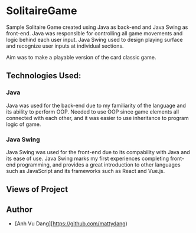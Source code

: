 # SolitaireGame
Sample Solitaire Game created using Java as back-end and Java Swing as front-end. Java was responsible for controlling all game movements and logic behind each user input. Java Swing used to design playing surface and recognize user inputs at individual sections.

Aim was to make a playable version of the card classic game.

## Technologies Used:

### Java

Java was used for the back-end due to my familiarity of the language and its ability to perform OOP. Needed to use OOP since game elements all connected with each other, and it was easier to use inheritance to program logic of game.

### Java Swing

Java Swing was used for the front-end due to its compability with Java and its ease of use. Java Swing marks my first experiences completing front-end programming, and provides a great introduction to other languages such as JavaScript and its frameworks such as React and Vue.js.

## Views of Project

## Author
- [Anh Vu Dang][https://github.com/mattydang)
